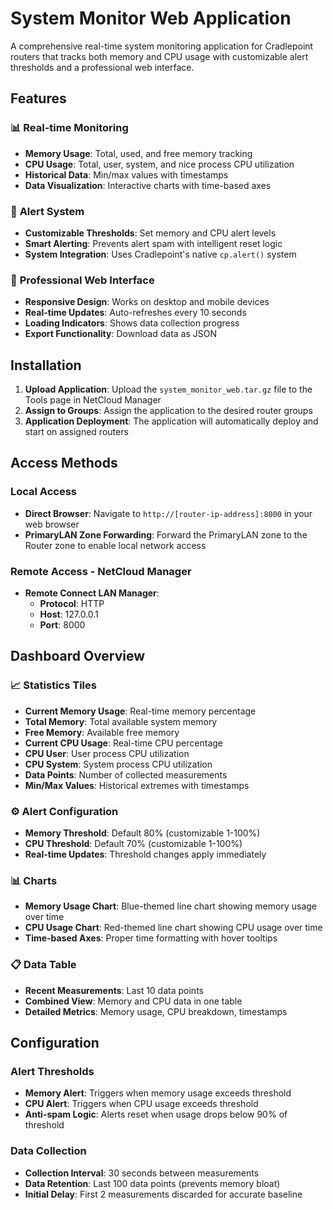 # System Monitor Web Application

A comprehensive real-time system monitoring application for Cradlepoint routers that tracks both memory and CPU usage with customizable alert thresholds and a professional web interface.

## Features

### 📊 **Real-time Monitoring**
- **Memory Usage**: Total, used, and free memory tracking
- **CPU Usage**: Total, user, system, and nice process CPU utilization
- **Historical Data**: Min/max values with timestamps
- **Data Visualization**: Interactive charts with time-based axes

### 🚨 **Alert System**
- **Customizable Thresholds**: Set memory and CPU alert levels
- **Smart Alerting**: Prevents alert spam with intelligent reset logic
- **System Integration**: Uses Cradlepoint's native `cp.alert()` system

### 🎨 **Professional Web Interface**
- **Responsive Design**: Works on desktop and mobile devices
- **Real-time Updates**: Auto-refreshes every 10 seconds
- **Loading Indicators**: Shows data collection progress
- **Export Functionality**: Download data as JSON

## Installation

1. **Upload Application**: Upload the `system_monitor_web.tar.gz` file to the Tools page in NetCloud Manager
2. **Assign to Groups**: Assign the application to the desired router groups
3. **Application Deployment**: The application will automatically deploy and start on assigned routers

## Access Methods

### Local Access
- **Direct Browser**: Navigate to `http://[router-ip-address]:8000` in your web browser
- **PrimaryLAN Zone Forwarding**: Forward the PrimaryLAN zone to the Router zone to enable local network access

### Remote Access - NetCloud Manager
- **Remote Connect LAN Manager**: 
  - **Protocol**: HTTP
  - **Host**: 127.0.0.1
  - **Port**: 8000

## Dashboard Overview

### 📈 **Statistics Tiles**
- **Current Memory Usage**: Real-time memory percentage
- **Total Memory**: Total available system memory
- **Free Memory**: Available free memory
- **Current CPU Usage**: Real-time CPU percentage
- **CPU User**: User process CPU utilization
- **CPU System**: System process CPU utilization
- **Data Points**: Number of collected measurements
- **Min/Max Values**: Historical extremes with timestamps

### ⚙️ **Alert Configuration**
- **Memory Threshold**: Default 80% (customizable 1-100%)
- **CPU Threshold**: Default 70% (customizable 1-100%)
- **Real-time Updates**: Threshold changes apply immediately

### 📊 **Charts**
- **Memory Usage Chart**: Blue-themed line chart showing memory usage over time
- **CPU Usage Chart**: Red-themed line chart showing CPU usage over time
- **Time-based Axes**: Proper time formatting with hover tooltips

### 📋 **Data Table**
- **Recent Measurements**: Last 10 data points
- **Combined View**: Memory and CPU data in one table
- **Detailed Metrics**: Memory usage, CPU breakdown, timestamps

## Configuration

### Alert Thresholds
- **Memory Alert**: Triggers when memory usage exceeds threshold
- **CPU Alert**: Triggers when CPU usage exceeds threshold
- **Anti-spam Logic**: Alerts reset when usage drops below 90% of threshold

### Data Collection
- **Collection Interval**: 30 seconds between measurements
- **Data Retention**: Last 100 data points (prevents memory bloat)
- **Initial Delay**: First 2 measurements discarded for accurate baseline
